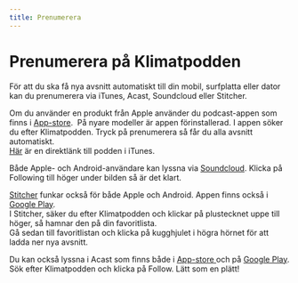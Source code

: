 ```yaml
---
title: Prenumerera
---
```

# Prenumerera på Klimatpodden

För att du ska få nya avsnitt automatiskt till din mobil, surfplatta eller dator kan du prenumerera via iTunes, Acast, Soundcloud eller Stitcher.

Om du använder en produkt från Apple använder du podcast-appen som finns i [App-store](https://itunes.apple.com/se/app/podcasts/id525463029?mt=8&ign-mpt=uo%3D4). &nbsp;På nyare modeller är appen förinstallerad.&nbsp;I appen söker du efter Klimatpodden. Tryck på prenumerera så får du alla avsnitt automatiskt.<br>
[Här](https://itunes.apple.com/se/podcast/klimatpodden/id1036774918?mt=2) är en direktlänk till podden i iTunes.

Både Apple- och Android-användare kan lyssna via [Soundcloud](https://soundcloud.com/klimatpodden). Klicka på Following till höger under bilden så är det klart.

[Stitcher](https://www.stitcher.com/) funkar också för både Apple och Android. Appen finns också i [Google Play](https://play.google.com/store/apps/details?id=com.stitcher.app&hl=en).<br>
I Stitcher, säker du efter Klimatpodden och klickar på plustecknet uppe till höger, så hamnar den på din favoritlista.<br>
Gå sedan till favoritlistan och klicka på kugghjulet i högra hörnet för att ladda ner nya avsnitt.

Du kan också lyssna i Acast som finns både i [App-store ](https://itunes.apple.com/se/developer/acast/id838820915?l=en)och på [Google Play](https://play.google.com/store/apps/details?id=com.acast.nativeapp). Sök efter Klimatpodden och klicka på Follow. Lätt som en plätt!
